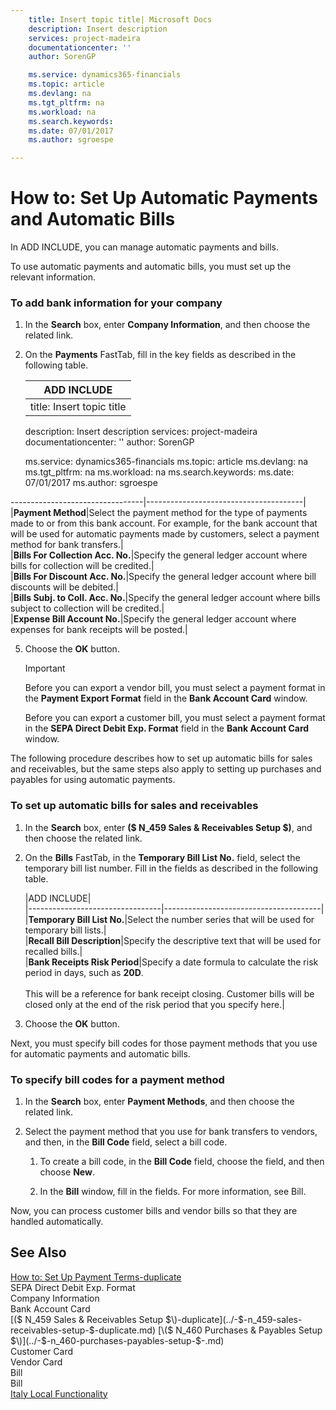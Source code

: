 ```yaml
---
    title: Insert topic title| Microsoft Docs
    description: Insert description
    services: project-madeira
    documentationcenter: ''
    author: SorenGP

    ms.service: dynamics365-financials
    ms.topic: article
    ms.devlang: na
    ms.tgt_pltfrm: na
    ms.workload: na
    ms.search.keywords:
    ms.date: 07/01/2017
    ms.author: sgroespe

---
```

# How to: Set Up Automatic Payments and Automatic Bills
In ADD INCLUDE<!--[!INCLUDE[navnow](../../includes/navnow_md.md)]-->, you can manage automatic payments and bills.  
  
 To use automatic payments and automatic bills, you must set up the relevant information.  
  
### To add bank information for your company  
  
1.  In the **Search** box, enter **Company Information**, and then choose the related link.  
  
2.  On the **Payments** FastTab, fill in the key fields as described in the following table.  
  
    |ADD INCLUDE<!--[!INCLUDE[bp_tablefield](../../includes/bp_tabledescription_md.md)]-->|  
    |---
    title: Insert topic title| Microsoft Docs
    description: Insert description
    services: project-madeira
    documentationcenter: ''
    author: SorenGP

    ms.service: dynamics365-financials
    ms.topic: article
    ms.devlang: na
    ms.tgt_pltfrm: na
    ms.workload: na
    ms.search.keywords:
    ms.date: 07/01/2017
    ms.author: sgroespe

---------------------------------|---------------------------------------|  
    |**Payment Method**|Select the payment method for the type of payments made to or from this bank account. For example, for the bank account that will be used for automatic payments made by customers, select a payment method for bank transfers.|  
    |**Bills For Collection Acc. No.**|Specify the general ledger account where bills for collection will be credited.|  
    |**Bills For Discount Acc. No.**|Specify the general ledger account where bill discounts will be debited.|  
    |**Bills Subj. to Coll. Acc. No.**|Specify the general ledger account where bills subject to collection will be credited.|  
    |**Expense Bill Account No.**|Specify the general ledger account where expenses for bank receipts will be posted.|  
  
5.  Choose the **OK** button.  
  
    > [!IMPORTANT]  
    >  Before you can export a vendor bill, you must select a payment format in the **Payment Export Format** field in the **Bank Account Card** window.  
    >   
    >  Before you can export a customer bill, you must select a payment format in the **SEPA Direct Debit Exp. Format** field in the **Bank Account Card** window.  
  
 The following procedure describes how to set up automatic bills for sales and receivables, but the same steps also apply to setting up purchases and payables for using automatic payments.  
  
### To set up automatic bills for sales and receivables  
  
1.  In the **Search** box, enter **\($ N\_459 Sales & Receivables Setup $\)**, and then choose the related link.  
  
2.  On the **Bills** FastTab, in the **Temporary Bill List No.** field, select the temporary bill list number. Fill in the fields as described in the following table.  
  
    |ADD INCLUDE<!--[!INCLUDE[bp_tablefield](../../includes/bp_tabledescription_md.md)]-->|  
    |---------------------------------|---------------------------------------|  
    |**Temporary Bill List No.**|Select the number series that will be used for temporary bill lists.|  
    |**Recall Bill Description**|Specify the descriptive text that will be used for recalled bills.|  
    |**Bank Receipts Risk Period**|Specify a date formula to calculate the risk period in days, such as **20D**.<br /><br /> This will be a reference for bank receipt closing. Customer bills will be closed only at the end of the risk period that you specify here.|  
  
3.  Choose the **OK** button.  
  
 Next, you must specify bill codes for those payment methods that you use for automatic payments and automatic bills.  
  
### To specify bill codes for a payment method  
  
1.  In the **Search** box, enter **Payment Methods**, and then choose the related link.  
  
2.  Select the payment method that you use for bank transfers to vendors, and then, in the **Bill Code** field, select a bill code.  
  
    1.  To create a bill code, in the **Bill Code** field, choose the field, and then choose **New**.  
  
    2.  In the **Bill** window, fill in the fields. For more information, see Bill.  
  
 Now, you can process customer bills and vendor bills so that they are handled automatically.  
  
## See Also  
 [How to: Set Up Payment Terms-duplicate](../how-to-set-up-payment-terms-duplicate.md)   
 SEPA Direct Debit Exp. Format   
 Company Information   
 Bank Account Card   
 [\($ N\_459 Sales & Receivables Setup $\)-duplicate](../-$-n_459-sales-receivables-setup-$-duplicate.md)   
 [\($ N\_460 Purchases & Payables Setup $\)](../-$-n_460-purchases-payables-setup-$-.md)   
 Customer Card   
 Vendor Card   
 Bill   
 Bill   
 [Italy Local Functionality](../italy-local-functionality.md)